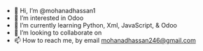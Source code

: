 - 👋 Hi, I’m @mohanadhassan1
- 👀 I’m interested in Odoo
- 🌱 I’m currently learning Python, Xml, JavaScript, & Odoo
- 💞️ I’m looking to collaborate on 
- 📫 How to reach me, by email mohanadhassan246@gmail.com

<!---
mohanadhassan1/mohanadhassan1 is a ✨ special ✨ repository because its `README.md` (this file) appears on your GitHub profile.
You can click the Preview link to take a look at your changes.
--->
